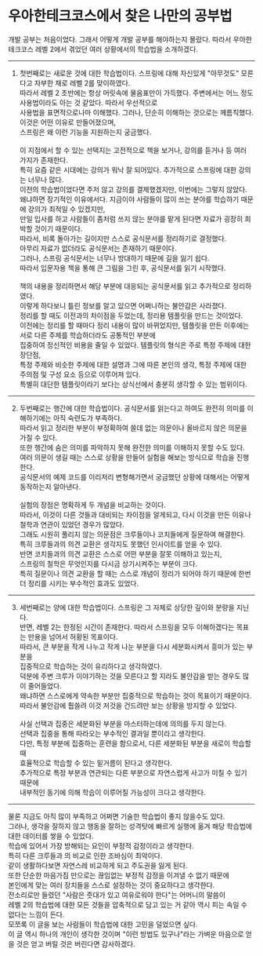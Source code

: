 # 우아한테크코스에서 찾은 나만의 공부법


개발 공부는 처음이었다. 그래서 어떻게 개발 공부를 해야하는지 몰랐다. 따라서 우아한테크코스 레벨 2에서 겪었던 여러 상황에서의 학습법을 소개하겠다.

---


1. 첫번째로는 새로운 것에 대한 학습법이다. 스프링에 대해 자신있게 "아무것도" 모른다고 자부한 채로 레벨 2를 맞이하였다. <br>
따라서 레벨 2 초반에는 항상 머릿속에 물음표만이 가득했다. 주변에서는 어느 정도 사용법이라도 아는 것 같았다. 따라서 우선적으로<br> 사용법을 표면적으로나마 이해했다. 
그러나, 단순히 이해하는 것으로는 께름칙했다. 이것은 어떤 이유로 만들어졌으며,<br> 스프링은 왜 이런 기능을 지원하는지 궁금했다.<br><br>
이 지점에서 할 수 있는 선택지는 고전적으로 책을 보거나, 강의를 듣거나 등 여러 가지가 존재한다.<br> 특히 요즘 같은 시대에는
강의가 워낙 잘 되어있다. 추가적으로 스프링에 대한 강의는 너무나 많다.<br> 이전의 학습법이었다면 주저 않고 강의를 결제했겠지만,
이번에는 그렇지 않았다.<br>
왜냐하면 장기적인 이유에서다. 지금이야 사람들이 많이 쓰는 분야를 학습하기 때문에 강의가 최적일 수 있겠지만, <br>만일 입사를 하고
사람들이 좀처럼 쓰지 않는 분야를 맡게 된다면 자료가 굉장히 희박할 것이기 때문이다.<br> 따라서, 비록 돌아가는 길이지만 스스로
공식문서를 정리하기로 결정했다. <br>아무리 자료가 없더라도 공식문서는 존재하기 때문이다.
<br>그러나, 스프링 공식문서는 너무나 방대하기 때문에 길을 잃기 쉽다. <br>따라서 입문자용 책을 통해 큰 그림을 그린 후, 공식문서를 읽기 시작했다.
<br><br>
책의 내용을 정리하면서 해당 부분에 대응되는 공식문서를 읽고 추가적으로 정리하였다. <br>이렇게 하다보니 틀린 정보를 알고 
있으면 어쩌나하는 불안감은 사라졌다.<br>
정리를 할 때도 이전과의 차이점을 두었는데, 정리용 템플릿을 만드는 것이었다.<br>
이전에는 정리를 할 때마다 정리 내용이 많이 바뀌었지만, 템플릿을 만든 이후에는 서로 다른 주제를 학습하더라도 공통적인 부분에<br>
집중하여 정신적인 비용을 줄일 수 있었다. 템플릿의 형식은 주로 특정 주제에 대한 장단점, <br>특정 주제와 비슷한 주제에 대한 설명과
그에 따른 본인의 생각, 특정 주제에 대한 주의점 및 구성 요소 등으로 이루어져 있다. <br>특별히 대단한 템플릿이라기 보다는 상식선에서 충분히 생각할 수 있는 범위이다.

---

2. 두번째로는 행간에 대한 학습법이다. 공식문서를 읽는다고 하여도 완전히 의미를 이해하기에는 아직 숙련도가 부족하다. <br>따라서 읽고
정리한 부분이 부정확하여 쓸데 없는 의문이나 올바르지 않은 의문을 가질 수 있다. <br>또한 행간에 숨은 의미를 파악하지 못해
완전한 의미를 이해하지 못할 수도 있다. <br>여러 의문이 생길 때는 스스로 상황을 만들어 실험을 해보는 방식으로 학습을 진행한다. <br>
공식문서의 예제 코드를 이리저리 변형해가면서 궁금했던 상황에 대해서는 어떻게 동작하는지 알아낸다. <br><br>실험의 장점은 명확하게
두 개념을 비교하는 것이다. <br>따라서, 이것이 다른 것들과 대비되는 차이점을 알게되고, 다시 이것을 만든 이유나 철학과 연관이 있었던 경우가 많았다.<br>
그래도 시원히 풀리지 않는 의문점은 크루들이나 코치들에게 질문하여 해결한다. <br>특히 크루들과의 의견 교환은 생각지도 못했던
인사이트를 얻을 수 있다. <br>반면 코치들과의 의견 교환은 스스로 어떤 부분을 잘못 이해하고 있는지,<br> 스프링의 철학은 무엇인지를 다시금
상기시켜주는 부분이 크다. <br>특히 질문이나 의견 교환을 할 때는 스스로 개념이 정리가 되어야 하기 때문에 한번 더 정리를 시키는
부수적인 효과도 있었다. 

---

3. 세번째로는 양에 대한 학습법이다. 스프링은 그 자체로 상당한 깊이와 분량을 지닌다. <br>반면, 레벨 2는 한정된 시간이 존재한다.
따라서 스프링을 모두 이해하겠다는 목표는 만용을 넘어서 허황된 목표이다.<br> 따라서, 큰 부분을 작게 나누고 작게 나눈 부분을 다시
세분화시켜서 흥미가 있는 부분을 <br>집중적으로 학습하는 것이 유리하다고 생각하였다. <br>
덕분에 주변 크루가 이야기하는 것을 모른다고 할 지라도 불안감을 받는 경우도 많이 줄어들었다.<br> 왜냐하면 스스로에게 약속한 부분만 
집중적으로 학습하는 것이 목표이기 때문이다. <br>따라서 불안감에 훱쓸려 이것 저것을 건드려만 보는 상황을 방지할 수 있었다. <br><br>
사실 선택과 집중은 세분화된 부분을 마스터하는데에 의의를 두지 않는다. <br>선택과 집중을 통해 따라오는 부수적인 결과일 뿐이라고
생각한다.<br> 다만, 특정 부분에 집중하는 훈련을 함으로서, 다른 세분화된 부분을 새로이 학습할 때 <br>효율적으로 학습할 수 있는
밑거름이 된다고 생각한다. <br>추가적으로 특정 부분과 연관되는 다른 부분으로 자연스럽게 사고가 미칠 수 있기 때문에 <br>내부적인
동기에 의해 학습이 이루어질 가능성이 크다고 생각한다.

---

물론 지금도 아직 많이 부족하고 어쩌면 기술한 학습법이 좋지 않을수도 있다. <br>그러나, 생각을 잘하지 않고 행동을 잘하는 성격탓에 빠르게 실행에 옮겨 해당
학습법에 대한 데이터를 쌓을 수 있었다.<br> 학습에 있어서 가장 방해되는 요인이 부정적 감정이라고 생각한다. <br>특히 다른 크루들과
의 비교로 인한 조바심이 최악이다. <br>같이 생활하다보면 자연스레 비교하게 되고 주도권을 잃게 된다. <br>또한 단순한 마음가짐
만으로는 끊임없는 부정적 감정을 이겨낼 수 없기 때문에 <br>본인에게 맞는 여러 장치들을 스스로 설정하는 것이 중요하다고 생각한다.<br>
잔소리로만 들렸던 "사람은 줏대가 있고 여유로워야 한다"는 어머니의 말씀이 <br>레벨 2의 학습법에 대한 모든 것들을 압축적으로 
담고 있는 거 같아 역시 피는 속일 수 없다는 느낌이 든다. <br>모쪼록 이 글을 보는 
사람들이 학습법에 대한 고민을 덜었으면 싶다.<br> 이 글 역시 하나의 개인이 생각한 것이며 "이런 방법도 있구나"라는
가벼운 마음으로 얻을 것은 얻고 버릴 것은 버린다면 감사하겠다. 
